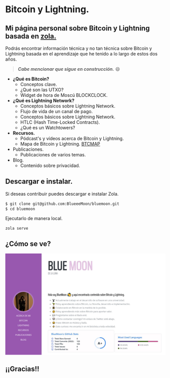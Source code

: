 # Bitcoin y Lightning.


## Mi página personal sobre Bitcoin y Lightning basada en [zola.](https://www.getzola.org/)

Podrás encontrar información técnica y no tan técnica sobre Bitcoin y Lightning basada en el aprendizaje que he tenido a lo largo de estos dos años.  

> ***Cabe mencionar que sigue en construcción.*** 😄

- __¿Qué es Bitcoin?__
  - Conceptos clave.
  - ¿Qué son las UTXO?
  - Widget de hora de Moscú BLOCKCLOCK.
- __¿Qué es Lightning Network?__
  - Conceptos básicos sobre Lightning Network.
  - Flujo de vida de un canal de pago.
  - Conceptos básicos sobre Lightning Network.
  - HTLC (Hash Time-Locked Contracts).
  - ¿Qué es un Watchtowers?
- __Recursos.__
  - Pódcast's y vídeos acerca de Bitcoin y Lightning.
  - Mapa de Bitcoin y Lightning. [BTCMAP](https://btcmap.org/)
- Publicaciones.
  - Publicaciones de varios temas.
- Blog.
  - Contenido sobre privacidad. 
 
## Descargar e instalar.
 
Si deseas contribuir puedes descargar e instalar Zola.
 
``` 
$ git clone git@github.com:BlueeeMoon/bluemoon.git 
$ cd bluemoon
```

Ejecutarlo de manera local.

```
zola serve
```

## ¿Cómo se ve?
 
 
![Página](/PaginaPersonal.JPG)

## ¡¡Gracias!!
 
